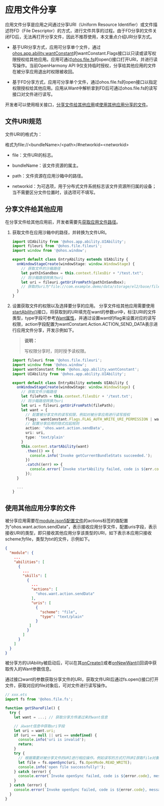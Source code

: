 # 应用文件分享

应用文件分享是应用之间通过分享URI（Uniform Resource Identifier）或文件描述符FD（File Descriptor）的方式，进行文件共享的过程。由于FD分享的文件关闭FD后，无法再打开分享文件，因此不推荐使用，本文重点介绍URI分享方式。

- 基于URI分享方式，应用可分享单个文件，通过[ohos.app.ability.wantConstant](../reference/apis/js-apis-app-ability-wantConstant.md#wantconstantflags)的wantConstant.Flags接口以只读或读写权限授权给其他应用。应用可通过[ohos.file.fs](../reference/apis/js-apis-file-fs.md#fsopen)的open()接口打开URI，并进行读写操作。当前OpenHarmony API 9仅支持临时授权，分享给其他应用的文件在被分享应用退出时权限被收回。

- 基于FD分享方式，应用可分享单个文件，通过ohos.file.fs的open接口以指定权限授权给其他应用。应用从Want中解析拿到FD后可通过ohos.file.fs的读写接口对文件进行读写。

开发者可以使用相关接口，[分享文件给其他应用](#分享文件给其他应用)或[使用其他应用分享的文件](#使用其他应用分享的文件)。

## 文件URI规范

文件URI的格式为：

  格式为file://&lt;bundleName&gt;/&lt;path&gt;/\#networkid=&lt;networkid&gt;
- file：文件URI的标志。

- bundleName：该文件资源的属主。

- path：文件资源在应用沙箱中的路径。

- networkid：为可选项，用于分布式文件系统标志该文件资源所归属的设备；当不需要区分文件位置时，该选项可不填写。

## 分享文件给其他应用

在分享文件给其他应用前，开发者需要先[获取应用文件路径](../application-models/application-context-stage.md#获取应用开发路径)。

1. 获取文件在应用沙箱中的路径，并转换为文件URI。
     
   ```ts
   import UIAbility from '@ohos.app.ability.UIAbility';
   import fileuri from '@ohos.file.fileuri';
   import window from '@ohos.window';
   
   export default class EntryAbility extends UIAbility {
     onWindowStageCreate(windowStage: window.WindowStage) {
       // 获取文件的沙箱路径
       let pathInSandbox = this.context.filesDir + "/test.txt";
       // 将沙箱路径转换为uri
       let uri = fileuri.getUriFromPath(pathInSandbox);
       // 获取的uri为"file://com.example.demo/data/storage/el2/base/files/test.txt"
     }
   }
   ```

2. 设置获取文件的权限以及选择要分享的应用。
   分享文件给其他应用需要使用[startAbility()](../reference/apis/js-apis-inner-application-uiAbilityContext.md#uiabilitycontextstartability)接口，将获取到的URI填充在want的参数uri中，标注URI的文件类型，type字段可参考[Want属性](../reference/apis/js-apis-app-ability-want.md#属性)，并通过设置want的flag来设置对应的读写权限，action字段配置为wantConstant.Action.ACTION_SEND_DATA表示进行应用文件分享，开发示例如下。

   > **说明：**
   >
   > 写权限分享时，同时授予读权限。
 
   ```ts
   import fileuri from '@ohos.file.fileuri';
   import window from '@ohos.window';
   import wantConstant from '@ohos.app.ability.wantConstant';
   import UIAbility from '@ohos.app.ability.UIAbility';
   
   export default class EntryAbility extends UIAbility {
     onWindowStageCreate(windowStage: window.WindowStage) {
       // 获取文件沙箱路径
       let filePath = this.context.filesDir + '/test.txt';
       // 将沙箱路径转换为uri
       let uri = fileuri.getUriFromPath(filePath);
       let want = {
         // 配置被分享文件的读写权限，例如对被分享应用进行读写授权
         flags: wantConstant.Flags.FLAG_AUTH_WRITE_URI_PERMISSION | wantConstant.Flags.FLAG_AUTH_READ_URI_PERMISSION,
         // 配置分享应用的隐式拉起规则
         action: 'ohos.want.action.sendData',
         uri: uri,
         type: 'text/plain'
       }
       this.context.startAbility(want)
         .then(() => {
           console.info('Invoke getCurrentBundleStats succeeded.');
         })
         .catch((err) => {
           console.error(`Invoke startAbility failed, code is ${err.code}, message is ${err.message}`);
         });
     }
   
     ...
   }
   ```

## 使用其他应用分享的文件

被分享应用需要在[module.json5配置文件](../quick-start/module-configuration-file.md)的actions标签的值配置为"ohos.want.action.sendData"，表示接收应用分享文件，配置uris字段，表示接收URI的类型，即只接收其他应用分享该类型的URI，如下表示本应用只接收scheme为file，类型为txt的文件，示例如下。
  
```json
{
  "module": {
    ...
    "abilities": [
      {
        ...
        "skills": [
          {
            ...
            "actions": [
              "ohos.want.action.sendData"
            ],
            "uris": [
              {
                "scheme": "file",
                "type": "text/plain"
              }
           ]
          }
        ]
      }
    ]
  }
}
```

被分享方的UIAbility被启动后，可以在其[onCreate()](../reference/apis/js-apis-app-ability-uiAbility.md#uiabilityoncreate)或者[onNewWant()](../reference/apis/js-apis-app-ability-uiAbility.md#uiabilityonnewwant)回调中获取传入的Want参数信息。

通过接口want的参数获取分享文件的URI，获取文件URI后通过fs.open()接口打开文件，获取对应的file对象后，可对文件进行读写操作。

  
```ts
// xxx.ets
import fs from '@ohos.file.fs';

function getShareFile() {
  try {
    let want = ...; // 获取分享方传递过来的want信息

    // 从want信息中获取uri字段
    let uri = want.uri;
    if (uri == null || uri == undefined) {
      console.info('uri is invalid');
      return;
    }
    try {
      // 根据需要对被分享文件的URI进行相应操作。例如读写的方式打开URI获取file对象
      let file = fs.openSync(uri, fs.OpenMode.READ_WRITE);
      console.info('open file successfully!');
    } catch (error) {
      console.error(`Invoke openSync failed, code is ${error.code}, message is ${error.message}`);
    }
  } catch (error) {
    console.error(`Invoke openSync failed, code is ${error.code}, message is ${error.message}`);
  }
}
```
